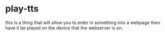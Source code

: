 # play-tts
this is a thing that will allow you to enter in something into a webpage then have it be played on the device that the webserver is on. 
